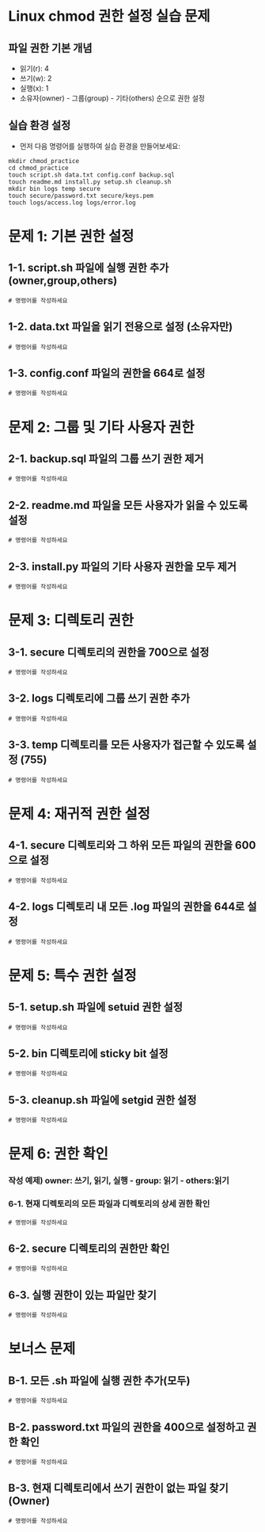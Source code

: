 # Linux chmod 권한 설정 실습 문제
## 파일 권한 기본 개념
- 읽기(r): 4
- 쓰기(w): 2
- 실행(x): 1
- 소유자(owner) - 그룹(group) - 기타(others) 순으로 권한 설정

## 실습 환경 설정
- 먼저 다음 명령어를 실행하여 실습 환경을 만들어보세요:
```
mkdir chmod_practice
cd chmod_practice
touch script.sh data.txt config.conf backup.sql
touch readme.md install.py setup.sh cleanup.sh
mkdir bin logs temp secure
touch secure/password.txt secure/keys.pem
touch logs/access.log logs/error.log
```


# 문제 1: 기본 권한 설정
## 1-1. script.sh 파일에 실행 권한 추가(owner,group,others)
```
# 명령어를 작성하세요

```
## 1-2. data.txt 파일을 읽기 전용으로 설정 (소유자만)
```
# 명령어를 작성하세요

```

## 1-3. config.conf 파일의 권한을 664로 설정
```
# 명령어를 작성하세요

```

# 문제 2: 그룹 및 기타 사용자 권한
## 2-1. backup.sql 파일의 그룹 쓰기 권한 제거
```
# 명령어를 작성하세요

```

## 2-2. readme.md 파일을 모든 사용자가 읽을 수 있도록 설정
```
# 명령어를 작성하세요

```
## 2-3. install.py 파일의 기타 사용자 권한을 모두 제거
```
# 명령어를 작성하세요

```

# 문제 3: 디렉토리 권한
## 3-1. secure 디렉토리의 권한을 700으로 설정
```
# 명령어를 작성하세요

```

## 3-2. logs 디렉토리에 그룹 쓰기 권한 추가
```
# 명령어를 작성하세요

```

## 3-3. temp 디렉토리를 모든 사용자가 접근할 수 있도록 설정 (755)
```
# 명령어를 작성하세요

```

# 문제 4: 재귀적 권한 설정
## 4-1. secure 디렉토리와 그 하위 모든 파일의 권한을 600으로 설정
```
# 명령어를 작성하세요

```

## 4-2. logs 디렉토리 내 모든 .log 파일의 권한을 644로 설정
```
# 명령어를 작성하세요

```


# 문제 5: 특수 권한 설정
## 5-1. setup.sh 파일에 setuid 권한 설정
```
# 명령어를 작성하세요

```

## 5-2. bin 디렉토리에 sticky bit 설정
```
# 명령어를 작성하세요

```
## 5-3. cleanup.sh 파일에 setgid 권한 설정
```
# 명령어를 작성하세요

```

# 문제 6: 권한 확인
### 작성 예제) owner: 쓰기, 읽기, 실행 - group: 읽기 - others:읽기
### 6-1. 현재 디렉토리의 모든 파일과 디렉토리의 상세 권한 확인
```
# 명령어를 작성하세요

```

## 6-2. secure 디렉토리의 권한만 확인
```
# 명령어를 작성하세요

```

## 6-3. 실행 권한이 있는 파일만 찾기
```
# 명령어를 작성하세요

```



# 보너스 문제
## B-1. 모든 .sh 파일에 실행 권한 추가(모두)
```
# 명령어를 작성하세요

```


## B-2. password.txt 파일의 권한을 400으로 설정하고 권한 확인
```
# 명령어를 작성하세요

```

## B-3. 현재 디렉토리에서 쓰기 권한이 없는 파일 찾기(Owner)

```
# 명령어를 작성하세요

```



